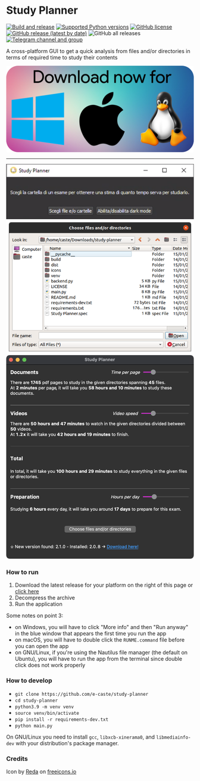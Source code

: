 # Study Planner

[![Build and release](https://github.com/e-caste/study-planner/actions/workflows/build-release.yml/badge.svg)](https://github.com/e-caste/study-planner/actions/workflows/build-release.yml) [![Supported Python versions](https://img.shields.io/badge/python-3.6+-brightgreen?style=plastic&logo=python)]() [![GitHub license](https://img.shields.io/github/license/e-caste/study-planner?style=plastic&logo=gnu)](https://github.com/e-caste/study-planner/blob/master/LICENSE) [![GitHub release (latest by date)](https://img.shields.io/github/v/release/e-caste/study-planner?color=lightblue&style=plastic)](https://github.com/e-caste/study-planner/releases) ![GitHub all releases](https://img.shields.io/github/downloads/e-caste/study-planner/total?color=%23FECF0E&style=plastic) [![Telegram channel and group](https://img.shields.io/badge/chat-on%20Telegram-blue?style=plastic&logo=telegram)](https://t.me/studyplannerupdates) 

A cross-platform GUI to get a quick analysis from files and/or directories in terms of required time to study their contents

<p align="center">
    <a href="https://github.com/e-caste/study-planner/releases">
        <img max-height="40" src="readme/download_button.png" alt="Download latest release">
    </a>
</p>

<hr />

<p align="center">
  <img max-height="150" src="readme/windows_screenshot.png" alt="Windows">
  <img max-height="400" src="readme/ubuntu_screenshot.png" alt="Ubuntu">
  <img max-height="500" src="readme/mac_screenshot.png" alt="macOS">
</p>

### How to run

1. Download the latest release for your platform on the right of this page or [click here](https://github.com/e-caste/study-planner/releases)
2. Decompress the archive
3. Run the application

Some notes on point 3:
- on Windows, you will have to click "More info" and then "Run anyway" in the blue window that appears the first time you run the app
- on macOS, you will have to double click the `RUNME.command` file before you can open the app
- on GNU/Linux, if you're using the Nautilus file manager (the default on Ubuntu), you will have to run the app from the terminal since double click does not work properly 

### How to develop
- `git clone https://github.com/e-caste/study-planner`
- `cd study-planner`
- `python3.9 -m venv venv`
- `source venv/bin/activate`
- `pip install -r requirements-dev.txt`
- `python main.py`

On GNU/Linux you need to install `gcc`, `libxcb-xinerama0`, and `libmediainfo-dev` with your distribution's package manager.

### Credits

Icon by <a href="https://freeicons.io/profile/6156">Reda</a> on <a href="https://freeicons.io">freeicons.io</a>
                                
